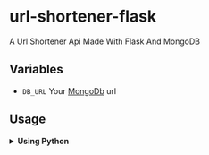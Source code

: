 # url-shortener-flask
A Url Shortener Api Made With Flask And MongoDB

## Variables

- `DB_URL` Your [MongoDb](https://www.mongodb.com/) url


## Usage

<details>
  <summary><b>Using Python</b></summary>
  <pre>
  <code class="language-python">
    import requests
    base_url = 'https://url-shortener-flask-1-production.up.railway.app/'  # Update with your API base URL
    
    # Create a shortened URL
    long_url = 'https://www.twitter.com'
    data = {'long_url': long_url}
    response = requests.get(base_url + 'shorten', json=data)
    
    if response.status_code == 201:
        shortened_url = response.json()['shortened_url']
        print('Shortened URL:', shortened_url)
    else:
        print('Error creating shortened URL:', response.json())
</code>
</pre>
</details>

